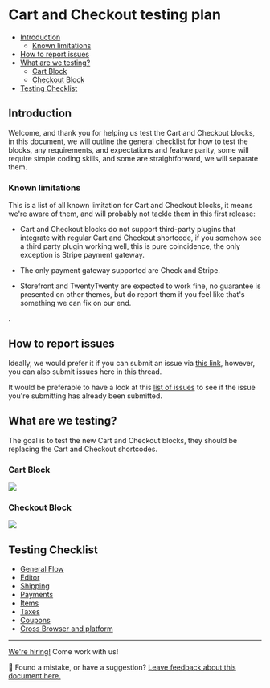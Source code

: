 # Cart and Checkout testing plan <!-- omit in toc -->

- [Introduction](#introduction)
  - [Known limitations](#known-limitations)
- [How to report issues](#how-to-report-issues)
- [What are we testing?](#what-are-we-testing)
  - [Cart Block](#cart-block)
  - [Checkout Block](#checkout-block)
- [Testing Checklist](#testing-checklist)

## Introduction

Welcome, and thank you for helping us test the Cart and Checkout blocks,
in this document, we will outline the general checklist for how to test
the blocks, any requirements, and expectations and feature parity, some
will require simple coding skills, and some are straightforward, we will
separate them.

### Known limitations

<!-- Debating on where to put this section -->
This is a list of all known limitation for Cart and Checkout blocks, it means
we're aware of them, and will probably not tackle them in this first release:

- Cart and Checkout blocks do not support third-party plugins that integrate with
  regular Cart and Checkout shortcode, if you somehow see a third party plugin working
  well, this is pure coincidence, the only exception is Stripe payment gateway.

- The only payment gateway supported are Check and Stripe.
- Storefront and TwentyTwenty are expected to work fine, no guarantee is presented on other themes, but do report them if you feel like that's something we can fix on our end.

<!-- Currently this is unneeded so I'm omitting this section -->.
<!--
## Before you start <!-- omit in toc -->
<!--
Depending on how far you will test, there are certain requirements, in general
you will need the following:

Basic:
- A WordPress website running WooCommerce and the ability to install a plugin and edit pages.

Intermediate:
- A code editor and/or the ability to modify plugin PHP files.
  This could be either locally if you're hosting the code there or it could from the Plugins -> Plugin Editor
  WordPress admin page.

Advanced:
- A locally installed version of WordPress.
- [Node 12.16.1 and npm 6.14.4 installed](https://github.com/woocommerce/woocommerce-gutenberg-products-block/blob/trunk/package.json#L149-L150).
- Ability to edit JS source files when needed.
-->

## How to report issues

Ideally, we would prefer it if you can submit an issue via [this link](https://github.com/woocommerce/woocommerce-gutenberg-products-block/issues/new?template=---bug-report.md), however, you can also submit issues here in this thread.

It would be preferable to have a look at this [list of issues](https://github.com/woocommerce/woocommerce-gutenberg-products-block/issues?q=is%3Aissue+label%3A%22type%3A+bug%22+milestone%3A2.6.0+) to see if the issue you're submitting has already been submitted.

## What are we testing?

The goal is to test the new Cart and Checkout blocks, they should be replacing
the Cart and Checkout shortcodes.

### Cart Block

![](https://i.imgur.com/mcbXgqV.png)

### Checkout Block

![](https://i.imgur.com/9KhYK2L.png)

## Testing Checklist

- [General Flow](general-flow.md)
- [Editor](editor.md)
- [Shipping](shipping.md)
- [Payments](payment.md)
- [Items](items.md)
- [Taxes](taxes.md)
- [Coupons](coupons.md)
- [Cross Browser and platform](cross-browser.md)


<!-- FEEDBACK -->
---

[We're hiring!](https://woocommerce.com/careers/) Come work with us!

🐞 Found a mistake, or have a suggestion? [Leave feedback about this document here.](https://github.com/woocommerce/woocommerce-gutenberg-products-block/issues/new?assignees=&labels=type%3A+documentation&template=--doc-feedback.md&title=Feedback%20on%20./docs/testing/cart-checkout/readme.md)
<!-- /FEEDBACK -->

